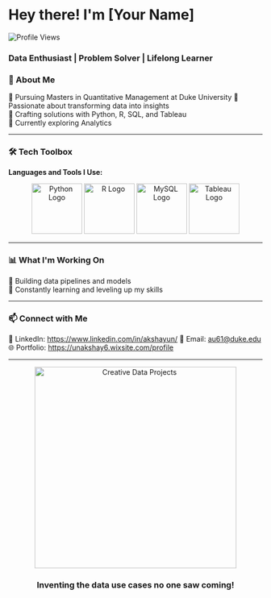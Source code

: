 # Hey there! I'm [Your Name]   

![Profile Views](https://komarev.com/ghpvc/?username=AkshayUN&color=blue)

### Data Enthusiast | Problem Solver | Lifelong Learner  


### 🚀 About Me  
🔹 Pursuing Masters in Quantitative Management at Duke University 
🔹 Passionate about transforming data into insights  
🔹 Crafting solutions with Python, R, SQL, and Tableau  
🔹 Currently exploring Analytics

---

### 🛠️ Tech Toolbox  
**Languages and Tools I Use:**  
<div align="center">
  <img src="https://cdn.jsdelivr.net/gh/devicons/devicon/icons/python/python-original.svg" alt="Python Logo" width="100"/>
  <img src="https://cdn.jsdelivr.net/gh/devicons/devicon/icons/r/r-original.svg" alt="R Logo" width="100"/>
  <img src="https://cdn.jsdelivr.net/gh/devicons/devicon/icons/mysql/mysql-original.svg" alt="MySQL Logo" width="100"/>
  <img src="https://img.shields.io/badge/Tableau-Data%20Visualization-orange" alt="Tableau Logo" width="100"/>
</div>


---

### 📊 What I'm Working On  
🔸 Building data pipelines and models  
🔸 Constantly learning and leveling up my skills  

---

### 📫 Connect with Me  
💼 LinkedIn: https://www.linkedin.com/in/akshayun/
📧 Email: au61@duke.edu 
🌐 Portfolio: https://unakshay6.wixsite.com/profile 

---

<div align="center">
  <img src="path/to/image.png" alt="Creative Data Projects" width="400"/>
  <h3>Inventing the data use cases no one saw coming!</h3>
</div>
